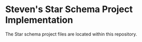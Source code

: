 # Steven's Star Schema Project Implementation
The Star schema project files are located within this repository.


